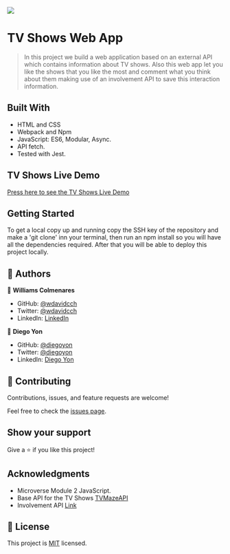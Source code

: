 ![](https://img.shields.io/badge/Microverse-blueviolet)

# TV Shows Web App

> In this project we build a web application based on an external API which contains information about TV shows. Also this web app let you like the shows that you like the most and comment what you think about them making use of an involvement API to save this interaction information.


## Built With

- HTML and CSS
- Webpack and Npm
- JavaScript: ES6, Modular, Async.
- API fetch.
- Tested with Jest.

## TV Shows Live Demo

[Press here to see the TV Shows Live Demo](https://wdavidcch.github.io/tv-shows/dist/)


## Getting Started

To get a local copy up and running copy the SSH key of the repository and make a 'git clone' inn your terminal, then run an npm install so you will have all the dependencies required. After that you will be able to deploy this project locally.

## 👤 Authors

👤 **Williams Colmenares**

- GitHub: [@wdavidcch](https://github.com/wdavidcch)
- Twitter: [@wdavidcch](https://twitter.com/wdavidcch)
- LinkedIn: [LinkedIn](https://www.linkedin.com/in/williams-colmenares-989a6b151)

👤 **Diego Yon**

- GitHub: [@diegoyon](https://github.com/diegoyon)
- Twitter: [@diegoyon](https://twitter.com/diegoyon)
- LinkedIn: [Diego Yon](https://www.linkedin.com/in/diego-yon-9311aa41/)

## 🤝 Contributing

Contributions, issues, and feature requests are welcome!

Feel free to check the [issues page](../../issues/).

## Show your support

Give a ⭐️ if you like this project!

## Acknowledgments

- Microverse Module 2 JavaScript.
- Base API for the TV Shows [TVMazeAPI](https://www.tvmaze.com/api)
- Involvement API [Link](https://www.notion.so/Involvement-API-869e60b5ad104603aa6db59e08150270)

## 📝 License

This project is [MIT](./MIT.md) licensed.
